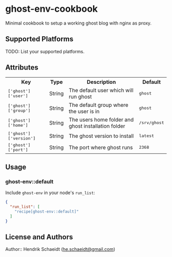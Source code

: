 # ghost-env-cookbook

Minimal cookbook to setup a working ghost blog with nginx as proxy.

## Supported Platforms

TODO: List your supported platforms.

## Attributes

<table>
  <tr>
    <th>Key</th>
    <th>Type</th>
    <th>Description</th>
    <th>Default</th>
  </tr>
  <tr>
    <td><tt>['ghost']['user']</tt></td>
    <td>String</td>
    <td>The default user which will run ghost</td>
    <td><tt>ghost</tt></td>
  </tr>
  <tr>
    <td><tt>['ghost']['group']</tt></td>
    <td>String</td>
    <td>The default group where the user is in</td>
    <td><tt>ghost</tt></td>
  </tr>
  <tr>
    <td><tt>['ghost']['home']</tt></td>
    <td>String</td>
    <td>The users home folder and ghost installation folder</td>
    <td><tt>/srv/ghost</tt></td>
  </tr>
  <tr>
    <td><tt>['ghost']['version']</tt></td>
    <td>String</td>
    <td>The ghost version to install</td>
    <td><tt>latest</tt></td>
  </tr>
  <tr>
    <td><tt>['ghost']['port']</tt></td>
    <td>String</td>
    <td>The port where ghost runs</td>
    <td><tt>2368</tt></td>
  </tr>
</table>

## Usage

### ghost-env::default

Include `ghost-env` in your node's `run_list`:

```json
{
  "run_list": [
    "recipe[ghost-env::default]"
  ]
}
```

## License and Authors

Author:: Hendrik Schaeidt (<he.schaeidt@gmail.com>)
